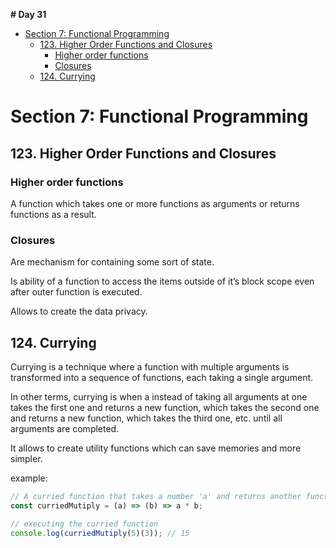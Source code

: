 **# Day 31**

- [Section 7: Functional Programming](#section-7-functional-programming)
  - [123. Higher Order Functions and Closures](#123-higher-order-functions-and-closures)
    - [Higher order functions](#higher-order-functions)
    - [Closures](#closures)
  - [124. Currying](#124-currying)

# Section 7: Functional Programming

## 123. Higher Order Functions and Closures

### Higher order functions

A function which takes one or more functions as arguments or returns functions as a result.

### Closures

Are mechanism for containing some sort of state.

Is ability of a function to access the items outside of it’s block scope even after outer function is executed.

Allows to create the data privacy.

## 124. Currying

Currying is a technique where a function with multiple arguments is transformed into a sequence of functions, each taking a single argument.

In other terms, currying is when a instead of taking all arguments at one takes the first one and returns a new function, which takes the second one and returns a new function, which takes the third one, etc. until all arguments are completed.

It allows to create utility functions which can save memories and more simpler.

example:

```jsx
// A curried function that takes a number 'a' and returns another function that multiplies any number 'b' by 'a'.
const curriedMutiply = (a) => (b) => a * b;

// executing the curried function
console.log(curriedMutiply(5)(3)); // 15
```
